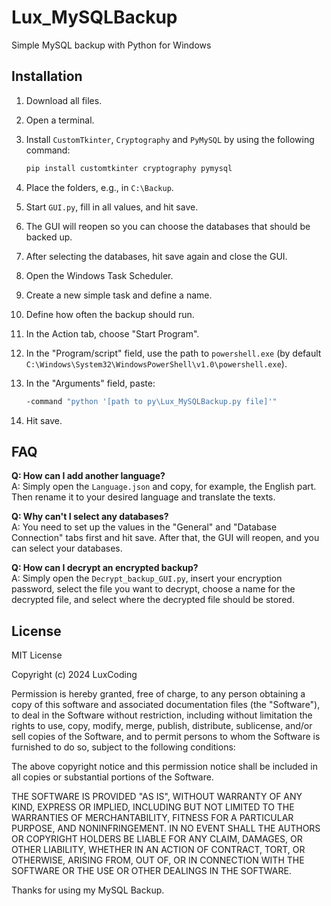# Lux_MySQLBackup  
Simple MySQL backup with Python for Windows  

## Installation  
1. Download all files.  
2. Open a terminal.  
3. Install `CustomTkinter`, `Cryptography` and `PyMySQL` by using the following command:  
    ```bash
    pip install customtkinter cryptography pymysql
    ```

4. Place the folders, e.g., in `C:\Backup`.  
5. Start `GUI.py`, fill in all values, and hit save.  
6. The GUI will reopen so you can choose the databases that should be backed up.  
7. After selecting the databases, hit save again and close the GUI.  
8. Open the Windows Task Scheduler.  
9. Create a new simple task and define a name.  
10. Define how often the backup should run.  
11. In the Action tab, choose "Start Program".  
12. In the "Program/script" field, use the path to `powershell.exe` (by default `C:\Windows\System32\WindowsPowerShell\v1.0\powershell.exe`).  
13. In the "Arguments" field, paste:  
    ```bash
    -command "python '[path to py\Lux_MySQLBackup.py file]'"
    ```  
14. Hit save.

## FAQ  

**Q: How can I add another language?**  
A: Simply open the `Language.json` and copy, for example, the English part. Then rename it to your desired language and translate the texts.

**Q: Why can't I select any databases?**  
A: You need to set up the values in the "General" and "Database Connection" tabs first and hit save. After that, the GUI will reopen, and you can select your databases.

**Q: How can I decrypt an encrypted backup?**  
A: Simply open the `Decrypt_backup_GUI.py`, insert your encryption password, select the file you want to decrypt, choose a name for the decrypted file, and select where the decrypted file should be stored.

## License  

MIT License  

Copyright (c) 2024 LuxCoding  

Permission is hereby granted, free of charge, to any person obtaining a copy of this software and associated documentation files (the "Software"), to deal in the Software without restriction, including without limitation the rights to use, copy, modify, merge, publish, distribute, sublicense, and/or sell copies of the Software, and to permit persons to whom the Software is furnished to do so, subject to the following conditions:  

The above copyright notice and this permission notice shall be included in all copies or substantial portions of the Software.  

THE SOFTWARE IS PROVIDED "AS IS", WITHOUT WARRANTY OF ANY KIND, EXPRESS OR IMPLIED, INCLUDING BUT NOT LIMITED TO THE WARRANTIES OF MERCHANTABILITY, FITNESS FOR A PARTICULAR PURPOSE, AND NONINFRINGEMENT. IN NO EVENT SHALL THE AUTHORS OR COPYRIGHT HOLDERS BE LIABLE FOR ANY CLAIM, DAMAGES, OR OTHER LIABILITY, WHETHER IN AN ACTION OF CONTRACT, TORT, OR OTHERWISE, ARISING FROM, OUT OF, OR IN CONNECTION WITH THE SOFTWARE OR THE USE OR OTHER DEALINGS IN THE SOFTWARE.

Thanks for using my MySQL Backup.

